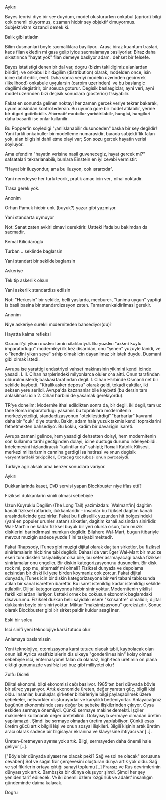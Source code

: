 
Aykırı

Bayes teorisi diye bir sey duydum, model olustururken onkabul (apriori) bilgi cok onemli oluyormus, o zaman hicbir sey objektif olmuyormus. Subjektivizm kazandi demek ki.

Balık gibi atladın

Bilim dusmanlari boyle sacmaliklara bayiliyor.. Araya biraz kuantum traslari, kaos filan ekledin mi gaza gelip iyice sacmalamaya basliyorlar. Biraz daha sıkıstırınca "hayat yok" filan demeye basliyor adam.. dehset bir felsefe.

Bayes istatistigi denen bir dal var, dogru (bizim takildigimiz alanlardan biridir); ve onkabul bir dagilim (distribution) olarak, modelden once, isin icine dahil edilir, evet. Daha sonra veriyi modelin uzerinden gecirerek (likelihood) onkabule uygularsin (carpim uzerinden), ve bu baslangic dagilimi degistirir, bir sonuca goturur. Degisik baslangiclar, ayni veri, ayni model uzerinden bizi degisik sonuclara (posterior) tasiyabilir.

Fakat en sonunda gelinen noktayi her zaman gercek veriye tekrar bakarak, uyum acisindan kontrol edersin. Bu uyuma gore bir model atilabilir, yerine bir digeri getirilebilir. Alternatif modeller yaristirilabilir, hangisi, hangileri daha basarili ise onlar kullanilir.

Bu Popper'in soyledigi "yanlislanabilir dusunceden" baska bir sey degildir! Yani farkli onkabuller bir modelleme numarasidir, burada subjektiflik falan yok, alan bilgisini dahil etme olayi var; Son sozu gercek hayatin verisi soyluyor.

Ama efendim "hayatin verisine nasil guvenecegiz, hayat gercek mi?" safsatalari tekrarlanabilir, bunlara Einstein en iyi cevabi vermistir:

"Hayat bir iluzyondur, ama bu iluzyon, cok ısrarcıdır".

Yani neredeyse her turlu teorik, pratik amac icin veri, nihai noktadir.

Trasa gerek yok.

Anonim

Orhan Pamuk hicbir unlu (buyuk?) yazar gibi yazmiyor.

Yani standarta uymuyor

Not: Sanat zaten aykiri olmayi gerektirir. Ustteki ifade bu bakimdan da sacmadir.

Kemal Kilicdaroglu

Turban .. seklinde baglansin

Yani standart bir sekilde baglansin

Askeriye

Tek tip askerlik olsun

Yani askerlik standardize edilsin

Not: "Herkesin" bir sekilde, belli yaslarda, mecburen, "tanima uygun" yaptigi is basli basina bir standardizasyon zaten. Tamamen kaldirilmasi gerekir.


Anonim

Niye askeriye surekli moderniteden bahsediyor(du)?

Hayatta kalma refleksi

Osmanli'yi yikan modernitenin silahlariydi. Bu yuzden "askeri koylu imparatorlugu" moderniteyi ilk kez disaridan, onu "yenen" yuzuyle tanidi, ve o "kendini yikan seye" sahip olmak icin dayanilmaz bir istek duydu. Dusmani gibi olmak istedi.

Avrupa ise yarattigi endustriyel vahset makinasinin yikimini kendi icinde yasadi. I. II. Cihan harplerindeki milyonlarca oluler ona aitti. Onun tarafindan oldurulmuslerdi; baskasi tarafindan degil. I. Cihan Harbinde Osmanli net bir sekilde kaybetti. "Kiralik asker deposu" olarak geldi, tokadi caktilar, iki seksen yere serildi. Avrupa'da kazananlar bile kaybetti (bu dersin tam anlasilmasi icin 2. Cihan harbini de yasamak gerekiyordu).

TR'ye donelim: Modernite ithal edildikten sonra da, bir degil, iki degil, tam uc tane Roma imparatorlugu yasamis bu topraklara modernitenin merkeziyetciligi, standardizasyonun "otekilestirdigi" "barbarlar" kavrami daha bir "cuk" diye oturdu. Bakin, adam hala yuzuk takmis kendi topraklarini fethetmekten bahsediyor. Bu koklu, kadim bir davarligin isareti.

Avrupa zamani gelince, hem yasadigi dehsetten dolayi, hem modernitenin son kullanma tarihi gectiginden dolayi, icine dustugu durumu irdeleyebildi. Irdelemesini hizlandiracak "kalintilar da" sahipti; Romali Katolik Kilisesi, merkezi militarizmin carmiha gerdigi Isa hatirasi ve onun degisik varyantlardaki takipcileri, Ortacag tecrubesi onun parcasiydi.

Turkiye agir aksak ama benzer sonuclara variyor.

Aykırı

Dukkanlarinda kaset, DVD servisi yapan Blockbuster niye iflas etti?

Fiziksel dukkanlarin sinirli olmasi sebebiyle

Uzun Kuyruklu Dagilim (The Long Tail) yazimizdan: [Walmart'in] dagitim
kanali fiziksel raflaridir, dukkanlaridir - insanlar bu fiziksel
dagitim kanali arasinda/icinde gezinirler. Fakat bu fiziksellik
yuzunden hit bolgesindeki (yani en populer urunleri satan) sirketler,
dagitim kanali acisindan sinirlidir. Wal-Mart'in ne kadar fiziksel
buyuk bir yeri olursa olsun, tum muzik disklerini barindirmasi mumkun
degildir. Bilahere Wal-Mart, bugun itibariyle mevcut muzigin sadece
yuzde 1'ini tasiyabilmektedir.

Fakat Rhapsody, iTunes gibi muzigi dijital olarak dagitan sirketler, bu fiziksel sinirlamalarin hicbirine tabi degildir. Dahasi da var: Eger Wal-Mart bir mucize eseri tum diskleri tasiyabiliyor olsa bile, bu sefer asamayacagi baska fiziksel sinirlamalar onu engeller. Bir diskin kategorizasyonunu dusunelim. Bir disk rock mi, pop mu, alternatif mi olmali? Fiziksel dunyada ve depolama acisindan bir diski iki yere birden koymaniz cok zordur. Fakat dijital dunyada, iTunes icin bir diskin kategorizasyona bir veri tabani tablosunda atilan bir sanal isaretten ibarettir. Bu isaret istenildigi kadar istenildigi sekilde atilabilir. Dijital kategorizasyonda hicbir sinir yoktur.
Modernitenin yikilisi farkli kollardan ilerliyor. Ustteki ornek bu cokusun ekonomik baglamdaki disavurumu. Fiziksel dukkan belli sayidaki esere "konsantre" olmalidir; dijital dukkanin boyle bir siniri yoktur. Miktar "maksimizasyonu" gereksizdir. Sonuc olarak Blockbuster gibi bir sirket paldir kuldur asagi iner.


Eski bir solcu

Isci sinifi yeni teknolojiye karsi tutucu olur

Anlamaya baslamissin

Yeni teknolojiye, otomizasyona karsi tutucu olacak tabii, kaybolacak olan onun isi! Ayrica vasifsiz islerin dis ulkeye "gonderilmesinin" kolay olmasi sebebiyle isci, enternasyonel falan da olamaz, high-tech uretimin on plana ciktigi gunumuzde vasifsiz isci buz gibi milliyetci olur!

Zulfu Dicleli

Dijital ekonomi, bilgi ekonomisi çağı başlıyor. 1985’ten beri dünyada böyle bir süreç yaşanıyor. Artık ekonomide üreten, değer yaratan güç, bilgili kişi oldu. İnsanlar, kuruluşlar, şirketler birbirleriyle bilgi paylaşabilmek üzere şebekeler, networkler oluşturuyorlar ve karşılıklı besleniyorlar. Anlayacağınız bugünün ekonomisinde esas değer bu şebeke ilişkilerinden çıkıyor. Oysa eskiden sermaye önemliydi. Çünkü sermaye makine demekti. İşçiler makineleri kullanarak değer üretebilirdi. Dolayısıyla sermaye olmadan üretim yapılamazdı. Şimdi ise sermaye olmadan üretim yapılabiliyor. Çünkü esas üretim gücü artık bilgili kişi ve onun sosyal ilişkileri. Bilgili kişinin artık üretim aracı olarak sadece bir bilgisayar ekranına ve klavyesine ihtiyacı var [..].

Üreten-üretmeyen ayırımı yok artık. Bilgi, sermayeden daha önemli hale geliyor [..].

["Böyle bir dünyada siyaset ne olacak peki? Sağ ve sol ne olacak" sorusuna cevaben] Sol ve sağın fikir çerçevesini oluşturan dünya artık yok oldu. Sağ ve sol fikirlerin ortaya çıktığı sanayi toplumu [..] Fransız ve Rus devrimlerinin dünyası yok artık. Bambaşka bir dünya oluşuyor şimdi. Şimdi her şey yeniden tarif edilecek. Ve iki önemli özlem ‘özgürlük ve adalet’ insanlığın gündeminde daima kalacak.

Dogru

